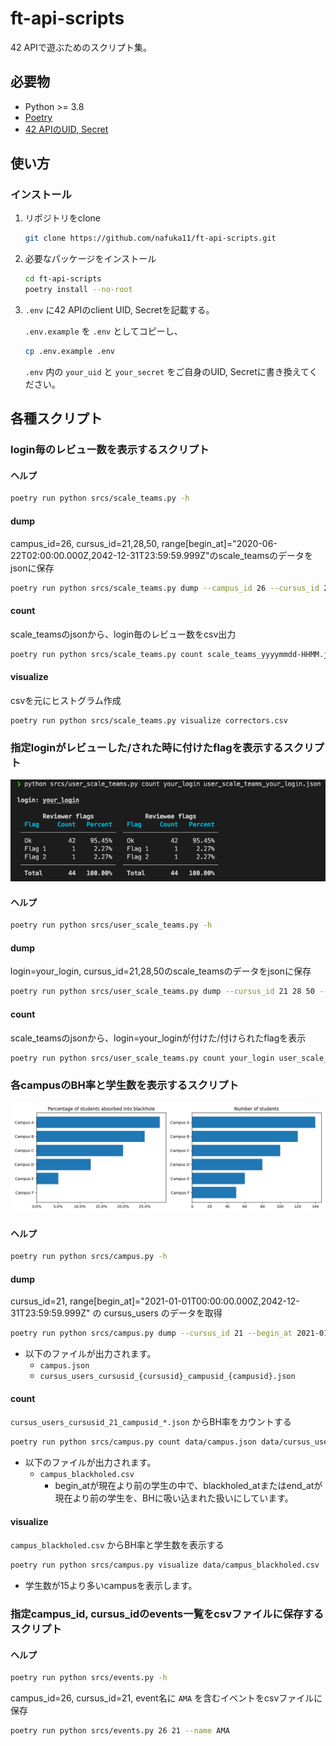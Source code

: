 # ft-api-scripts

42 APIで遊ぶためのスクリプト集。

## 必要物

- Python >= 3.8
- [Poetry](https://python-poetry.org/docs/)
- [42 APIのUID, Secret](https://api.intra.42.fr/apidoc/guides/getting_started)

## 使い方

### インストール

1. リポジトリをclone

   ```bash
   git clone https://github.com/nafuka11/ft-api-scripts.git
   ```

1. 必要なパッケージをインストール

   ```bash
   cd ft-api-scripts
   poetry install --no-root
   ```

1. `.env` に42 APIのclient UID, Secretを記載する。

   `.env.example` を `.env` としてコピーし、
   ```bash
   cp .env.example .env
   ```
   `.env` 内の `your_uid` と `your_secret` をご自身のUID, Secretに書き換えてください。

## 各種スクリプト

### login毎のレビュー数を表示するスクリプト

#### ヘルプ

```bash
poetry run python srcs/scale_teams.py -h
```

#### dump

campus_id=26, cursus_id=21,28,50, range[begin_at]="2020-06-22T02:00:00.000Z,2042-12-31T23:59:59.999Z"のscale_teamsのデータをjsonに保存

```bash
poetry run python srcs/scale_teams.py dump --campus_id 26 --cursus_id 21 28 50 --begin_at 2020-06-22T02:00:00.000Z 2042-12-31T23:59:59.999Z
```

#### count

scale_teamsのjsonから、login毎のレビュー数をcsv出力

```bash
poetry run python srcs/scale_teams.py count scale_teams_yyyymmdd-HHMM.json
```

#### visualize

csvを元にヒストグラム作成

```
poetry run python srcs/scale_teams.py visualize correctors.csv
```

### 指定loginがレビューした/された時に付けたflagを表示するスクリプト

![screenshot](docs/user_scale_teams.png)

#### ヘルプ

```bash
poetry run python srcs/user_scale_teams.py -h
```

#### dump

login=your_login, cursus_id=21,28,50のscale_teamsのデータをjsonに保存

```bash
poetry run python srcs/user_scale_teams.py dump --cursus_id 21 28 50 -- your_login
```

#### count

scale_teamsのjsonから、login=your_loginが付けた/付けられたflagを表示

```bash
poetry run python srcs/user_scale_teams.py count your_login user_scale_teams_your_login_yyyymmdd-HHMM.json
```

### 各campusのBH率と学生数を表示するスクリプト

![screenshot](docs/campus.png)

#### ヘルプ

```bash
poetry run python srcs/campus.py -h
```

#### dump

cursus_id=21, range[begin_at]="2021-01-01T00:00:00.000Z,2042-12-31T23:59:59.999Z" の cursus_users のデータを取得
```bash
poetry run python srcs/campus.py dump --cursus_id 21 --begin_at 2021-01-01T00:00:00.000Z 2042-12-31T23:59:59.999Z
```
- 以下のファイルが出力されます。
  - `campus.json`
  - `cursus_users_cursusid_{cursusid}_campusid_{campusid}.json`

#### count

`cursus_users_cursusid_21_campusid_*.json` からBH率をカウントする
```bash
poetry run python srcs/campus.py count data/campus.json data/cursus_users_cursusid_21_campusid_*.json
```
- 以下のファイルが出力されます。
  - `campus_blackholed.csv`
    - begin_atが現在より前の学生の中で、blackholed_atまたはend_atが現在より前の学生を、BHに吸い込まれた扱いにしています。


#### visualize

`campus_blackholed.csv` からBH率と学生数を表示する
```bash
poetry run python srcs/campus.py visualize data/campus_blackholed.csv
```
- 学生数が15より多いcampusを表示します。

### 指定campus_id, cursus_idのevents一覧をcsvファイルに保存するスクリプト

#### ヘルプ

```bash
poetry run python srcs/events.py -h
```

campus_id=26, cursus_id=21, event名に `AMA` を含むイベントをcsvファイルに保存

```bash
poetry run python srcs/events.py 26 21 --name AMA
```
